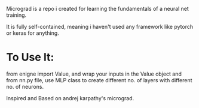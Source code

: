 Micrograd is a repo i created for learning the fundamentals of a neural net training.

It is fully self-contained, meaning i haven't used any framework like pytorch or keras for anything.

# To Use It:
from enigne import Value, and wrap your inputs in the Value object and from nn.py file, use MLP class to create different no. of layers with different no. of neurons.

Inspired and Based on andrej karpathy's micrograd. 
